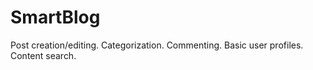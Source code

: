 # SmartBlog
Post creation/editing. Categorization. Commenting. Basic user profiles. Content search.
